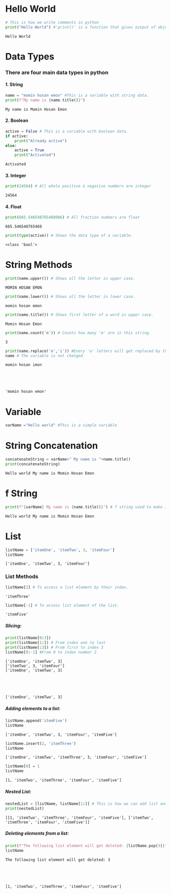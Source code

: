 # Hello World


```python
# This is how we write comments in python
print("Hello World") #'print()' is a function that gives output of object inside it's parenthesis.
```

    Hello World
    

# Data Types

### There are four main data types in python

#### 1. String


```python
name = "momin hosan emon" #This is a variable with string data.
print(f"My name is {name.title()}")
```

    My name is Momin Hosan Emon
    

#### 2. Boolean


```python
active = False # This is a variable with boolean data.
if active:
    print("Already active")
else:
    active = True
    print("Activated")
```

    Activated
    

#### 3. Integer


```python
print(24564) # All whole positive & negative numbers are integer
```

    24564
    

#### 4. Float


```python
print(665.546548765468986) # All fraction numbers are float
```

    665.546548765469
    


```python
print(type(active)) # Shows the data type of a variable.
```

    <class 'bool'>
    

# String Methods



```python
print(name.upper()) # Shows all the letter in upper case.
```

    MOMIN HOSAN EMON
    


```python
print(name.lower()) # Shows all the letter in lower case.
```

    momin hosan emon
    


```python
print(name.title()) # Shows first letter of a word in upper case.
```

    Momin Hosan Emon
    


```python
print(name.count('m')) # Counts how many 'm' are in this string.
```

    3
    


```python
print(name.replace('e','i')) #Every 'e' letters will get replaced by the letter 'i' but it doesn't change the original variable.
name # The variable is not changed
```

    momin hosan imon
    




    'momin hosan emon'



# Variable


```python
varName ="Hello world" #This is a simple variable
```

# String Concatenation


```python
concatenateString = varName+" My name is "+name.title()
print(concatenateString)
```

    Hello world My name is Momin Hosan Emon
    

# f String


```python
print(f"{varName} My name is {name.title()}") # f string used to make inline string concatenations.
```

    Hello world My name is Momin Hosan Emon
    

# List


```python
listName = ['itemOne', 'itemTwo', 3, 'itemFour']
listName
```




    ['itemOne', 'itemTwo', 3, 'itemFour']



### List Methods


```python
listName[2] # To access a list element by their index.
```




    'itemThree'




```python
listName[-1] # To access list element of the list.
```




    'itemFive'



##### Slicing:


```python
print(listName[0:3])
print(listName[1:]) # From index one to last
print(listName[:3]) # From first to index 3
listName[0:-1] #From 0 to index number 2
```

    ['itemOne', 'itemTwo', 3]
    ['itemTwo', 3, 'itemFour']
    ['itemOne', 'itemTwo', 3]
    




    ['itemOne', 'itemTwo', 3]



##### Adding elements to a list:


```python
listName.append('itemFive')
listName
```




    ['itemOne', 'itemTwo', 3, 'itemFour', 'itemFive']




```python
listName.insert(2, 'itemThree')
listName
```




    ['itemOne', 'itemTwo', 'itemThree', 3, 'itemFour', 'itemFive']




```python
listName[0] = 1
listName
```




    [1, 'itemTwo', 'itemThree', 'itemFour', 'itemFive']



##### Nested List:


```python
nestedList = [listName, listName[1:]] # This is how we can add list and keep in a nested list variable, nested list are kind a 2 dimantional array of C/C++.
print(nestedList)
```

    [[1, 'itemTwo', 'itemThree', 'itemFour', 'itemFive'], ['itemTwo', 'itemThree', 'itemFour', 'itemFive']]
    

##### Deleting elements from a list:


```python
print(f"The following list element will get deleted: {listName.pop(3)}") # Or if we do not give any index 'object.pop()' then it will delete the last item from the list.
listName
```

    The following list element will get deleted: 3
    




    [1, 'itemTwo', 'itemThree', 'itemFour', 'itemFive']


